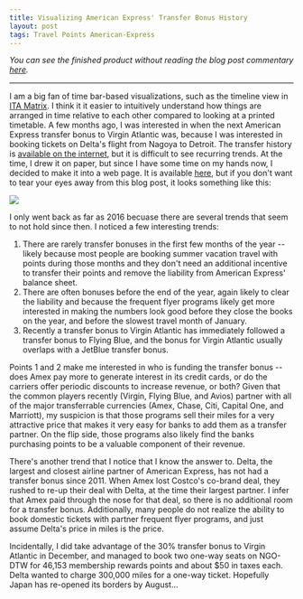 ```yaml
---
title: Visualizing American Express' Transfer Bonus History
layout: post
tags: Travel Points American-Express
---
```


_You can see the finished product without reading the blog post commentary
[here](http://www.rchowe.com/amex-transfer-bonus-history.html)._

<hr style="border: none; border-top: #ddd 1px solid; margin: 1em 0px;" />

I am a big fan of time bar-based visualizations, such as the timeline view in
[ITA Matrix](https://matrix.itasoftware.com). I think it it easier to intuitively understand how things are arranged
in time relative to each other compared to looking at a printed timetable. A few months ago, I was interested in when
the next American Express transfer bonus to Virgin Atlantic was, because I was interested in booking tickets on Delta's
flight from Nagoya to Detroit. The transfer history is
[available on the internet](https://www.flyertalk.com/forum/american-express-membership-rewards/1321588-when-next-airline-transfer-bonus-see-wiki-usa-history-13.html),
but it is difficult to see recurring trends. At the time, I drew it on paper, but since I have some time on my hands
now, I decided to make it into a web page. It is available
[here](http://www.rchowe.com/amex-transfer-bonus-history.html), but if you don't want to tear your eyes away from this
blog post, it looks something like this:

![]({{site.baseurl}}/assets/2020-04-12-amex-bonus-history.png)

I only went back as far as 2016 becuase there are several trends that seem to not hold since then. I noticed a few
interesting trends:

1. There are rarely transfer bonuses in the first few months of the year -- likely because most people are booking
   summer vacation travel with points during those months and they don't need an additional incentive to transfer their
   points and remove the liability from American Express' balance sheet.
2. There are often bonuses before the end of the year, again likely to clear the liability and because the frequent
   flyer programs likely get more interested in making the numbers look good before they close the books on the year,
   and before the slowest travel month of January.
3. Recently a transfer bonus to Virgin Atlantic has immediately followed a transfer bonus to Flying Blue, and the bonus
   for Virgin Atlantic usually overlaps with a JetBlue transfer bonus.

Points 1 and 2 make me interested in who is funding the transfer bonus -- does Amex pay more to generate interest in its
credit cards, or do the carriers offer periodic discounts to increase revenue, or both? Given that the common players
recently (Virgin, Flying Blue, and Avios) partner with all of the major transferrable currencies (Amex, Chase, Citi,
Capital One, and Marriott), my suspicion is that those programs sell their miles for a very attractive price that makes
it very easy for banks to add them as a transfer partner. On the flip side, those programs also likely find the banks
purchasing points to be a valuable component of their revenue.

There's another trend that I notice that I know the answer to. Delta, the largest and closest airline partner of
American Express, has not had a transfer bonus since 2011. When Amex lost Costco's co-brand deal, they rushed to re-up
their deal with Delta, at the time their largest partner. I infer that Amex paid through the nose for that deal, so
there is no additional room for a transfer bonus. Additionally, many people do not realize the ability to book domestic
tickets with partner frequent flyer programs, and just assume Delta's price in miles is the price.

Incidentally, I did take advantage of the 30% transfer bonus to Virgin Atlantic in December, and managed to book two
one-way seats on NGO-DTW for 46,153 membership rewards points and about $50 in taxes each. Delta wanted to charge
300,000 miles for a one-way ticket. Hopefully Japan has re-opened its borders by August...